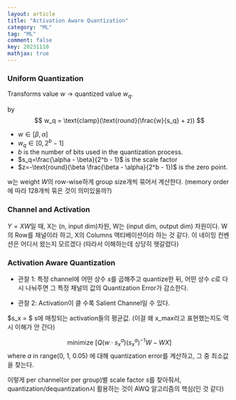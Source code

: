```yaml
---
layout: article
title: "Activation Aware Quantization"
category: "ML"
tag: "ML"
comment: false
key: 20231110
mathjax: true
---
```


### Uniform Quantization

Transforms value $w$ -> quantized value $w_q$.

by
$$
    w_q = \text{clamp}(\text{round}(\frac{w}{s_q} + z))
$$
- $w \in [\beta, \alpha]$
- $w_q \in [0, 2^b-1]$
- $b$ is the number of bits used in the quantization process.
- $s_q=\frac{\alpha - \beta}{2^b - 1}$ is the scale factor
- $z=-\text{round}(\beta \frac{\beta - \alpha}{2^b - 1})$ is the zero point.

w는 weight $W$의 row-wise하게 group size개씩 묶어서 계산한다. (memory order에 따라 128개씩 묶은 것이 의미있을까?)

### Channel and Activation
$Y = XW$일 때, X는 (n, input dim)차원, W는 (input dim, output dim) 차원이다.
W의 Row를 채널이라 하고, X의 Columns 액티베이션이라 하는 것 같다. 이 네이밍 컨벤션은 어디서 왔는지 모르겠다 (따라서 이해하는데 상당히 헷갈렸다)

### Activation Aware Quantization
- 관찰 1: 특정 channel에 어떤 상수 $s$를 곱해주고 quantize한 뒤, 어떤 상수 $c$로 다시 나눠주면 그 특정 채널의 값의 Quantization Error가 감소한다.

- 관찰 2: Activation이 클 수록 Salient Channel일 수 있다.

$s_x = $ s에 매칭되는 activation들의 평균값. (이걸 왜 x_max라고 표현했는지도 역시 이해가 안 간다)

$$
    \text{minimize  } [Q(w \cdot s_x^a) (s_x^a)^{-1}W - WX]
$$
where $a$ in range(0, 1, 0.05)
에 대해 quantization error를 계산하고, 그 중 최소값을 찾는다.

이렇게 per channel(or per group)별 scale factor $s$를 찾아줘서, quantization/dequantization시 활용하는 것이 AWQ 알고리즘의 핵심(인 것 같다)